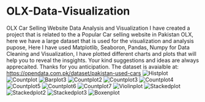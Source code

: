# OLX-Data-Visualization
OLX Car Selling Website Data Analysis and Visualization
I have created a project that is related to the a Popular Car selling website in Pakistan OLX, here we have a large dataset that is used for the visualization and 
analysis pupose, Here I have used Matplotlib, Seaboron, Pandas, Numpy for Data Cleaning and Visualization, I have plotted different charts and plots that will help
you to reveal the insgights.
Your kind suggestions and ideas are always apprecaited.
Thanks for you anticipation.
The dataset is avaialble at: https://opendata.com.pk/dataset/pakistan-used-cars
![Histplot](https://user-images.githubusercontent.com/53220420/218326784-7fa08463-ccc7-444d-87c9-253f2563f898.png)
![Countplot](https://user-images.githubusercontent.com/53220420/218326844-ae9a50f7-d080-4a86-9dfe-aeeb0de52517.png)
![Barplot3](https://user-images.githubusercontent.com/53220420/218326861-895b6450-6fad-4e8c-a998-8985aa399540.png)
![Countplot2](https://user-images.githubusercontent.com/53220420/218326890-073279b0-e087-4d81-a7d0-c43821115186.png)
![Countplot3](https://user-images.githubusercontent.com/53220420/218326894-f81e94b5-3f3e-40ba-903e-6e76831f24b7.png)
![Countplot4](https://user-images.githubusercontent.com/53220420/218326898-c5f99a59-577a-4843-bc30-73076ad8950a.png)
![Countplot5](https://user-images.githubusercontent.com/53220420/218326902-d341d7ac-1fed-4147-8e53-5c5bb387d1c3.png)
![Countplot6](https://user-images.githubusercontent.com/53220420/218326905-bf7cfaa2-0ace-48e3-9b6d-ed90e5c07f0c.png)
![Countplot7](https://user-images.githubusercontent.com/53220420/218326910-067cf23f-563e-4d17-bdda-a730e2da990e.png)
![Violinplot](https://user-images.githubusercontent.com/53220420/218326920-5f331624-28a7-4926-a34c-bd811a134269.png)
![Stackedplot](https://user-images.githubusercontent.com/53220420/218326924-8a425edc-9df7-46d4-bb1c-d392eac51f62.png)
![Stackedplot2](https://user-images.githubusercontent.com/53220420/218326931-d95765f9-6479-4e62-af42-449994a26b91.png)
![Stackedplot3](https://user-images.githubusercontent.com/53220420/218326939-cae94ade-07b0-4be9-9f0d-3b2805cdaf89.png)
![Boxenplot](https://user-images.githubusercontent.com/53220420/218326944-660bb1a0-d562-40de-8c27-a57b005f6d20.png)

